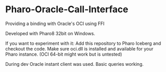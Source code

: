 # Pharo-Oracle-Call-Interface
Providing a binding with Oracle's OCI using FFI

Developed with Pharo8 32bit on Windows.

If you want to experiment with it:
Add this repository to Pharo Iceberg and checkout the code.
Make sure oci.dll is installed and available for your Pharo instance.
(OCI 64-bit might work but is untested)

During dev Oracle instant client was used.
Basic queries working.
